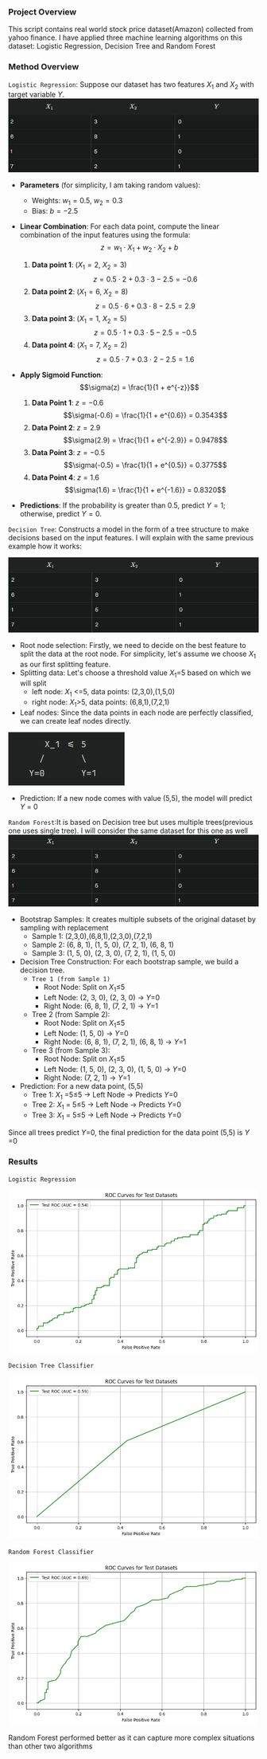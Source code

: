 ### Project Overview
This script contains real world stock price dataset(Amazon) collected from yahoo finance. I have applied three machine learning algorithms on this dataset: Logistic Regression, Decision Tree and Random Forest

<!-- ### Method Overview
`Logistic Regression`: Suppose our dataset has two features $X_1$ and $X_2$ with target variable $Y$.
![alt text](image-3.png)
- Parameters(for simplicity, I am taking random values): 
    - Weights: $w_1=0.5$,$w_2$=0.3
    - Bias: $b$=-2.5
- Linear Combination:For each data point, compute the linear combination of the input features using the formula:
$$z=w_1⋅X_1+w_2⋅X_2+b$$
1. Data point 1:($X_1$=2,$X_2$=3)
$$z=0.5*2+0.3*3-2.5=-0.6$$
2. Data point 2:($X_1$=6,$X_2$=8)
$$z=0.5*6+0.3*8-2.5=-2.9$$
3. Data point 3:($X_1$=1,$X_2$=5)
$$z=0.5*1+0.3*5-2.5=-0.5$$
4. Data point 4:($X_1$=7,$X_2$=2)
$$z=0.5*7+0.3*2-2.5=1.6$$
- Apply Sigmoid Function: $$\sigma(z)=1/(1+e^{-z})$$
1. Data Point 1: $z=-0.6$
$$\sigma(-0.6)=1/(1+e^{0.6}) = 0.3543$$ 
2. Data Point 2: $z=2.9$
$$\sigma(2.9)=1/(1+e^{-2.9}) = 0.9478$$ 
3. Data Point 3: $z=-0.5$
$$\sigma(-0.5)=1/(1+e^{0.5}) = 0.3775$$ 
4. Data Point 4: $z=1.6$
$$\sigma(1.6)=1/(1+e^{-1.6}) = 0.8320$$ 
- Predictions: If the probability is greater than 0.5, predict $Y$=1; otherwise, predict $Y$=0
     -->



### Method Overview

`Logistic Regression`: Suppose our dataset has two features $X_1$ and $X_2$ with target variable $Y$.
![alt text](image-3.png)

- **Parameters** (for simplicity, I am taking random values): 
    - Weights: $w_1 = 0.5$, $w_2 = 0.3$
    - Bias: $b = -2.5$

- **Linear Combination**: For each data point, compute the linear combination of the input features using the formula:
    $$z = w_1 \cdot X_1 + w_2 \cdot X_2 + b$$

    1. **Data point 1**: ($X_1 = 2$, $X_2 = 3$)
        $$z = 0.5 \cdot 2 + 0.3 \cdot 3 - 2.5 = -0.6$$
    2. **Data point 2**: ($X_1 = 6$, $X_2 = 8$)
        $$z = 0.5 \cdot 6 + 0.3 \cdot 8 - 2.5 = 2.9$$
    3. **Data point 3**: ($X_1 = 1$, $X_2 = 5$)
        $$z = 0.5 \cdot 1 + 0.3 \cdot 5 - 2.5 = -0.5$$
    4. **Data point 4**: ($X_1 = 7$, $X_2 = 2$)
        $$z = 0.5 \cdot 7 + 0.3 \cdot 2 - 2.5 = 1.6$$

- **Apply Sigmoid Function**:
    $$\sigma(z) = \frac{1}{1 + e^{-z}}$$

    1. **Data Point 1**: $z = -0.6$
        $$\sigma(-0.6) = \frac{1}{1 + e^{0.6}} = 0.3543$$ 
    2. **Data Point 2**: $z = 2.9$
        $$\sigma(2.9) = \frac{1}{1 + e^{-2.9}} = 0.9478$$ 
    3. **Data Point 3**: $z = -0.5$
        $$\sigma(-0.5) = \frac{1}{1 + e^{0.5}} = 0.3775$$ 
    4. **Data Point 4**: $z = 1.6$
        $$\sigma(1.6) = \frac{1}{1 + e^{-1.6}} = 0.8320$$ 

- **Predictions**: If the probability is greater than 0.5, predict $Y = 1$; otherwise, predict $Y = 0$.

`Decision Tree`: Constructs a model in the form of a tree structure to make decisions based on the input features. I will explain with the same previous example how it works:

![alt text](image.png)

- Root node selection: Firstly, we need to decide on the best feature to split the data at the root node.
For simplicity, let's assume we choose $X_1$ as our first splitting feature.
- Splitting data: Let's choose a threshold value $X_1$=5 based on which we will split
    - left node: $X_1$ <=5, data points: (2,3,0),(1,5,0)
    - right node: $X_1$>5, data points: (6,8,1),(7,2,1)
- Leaf nodes: Since the data points in each node are perfectly classified, we can create leaf nodes directly.

![alt text](image-1.png)

- Prediction: If a new node comes with value (5,5), the model will predict $Y$ = 0

`Random Forest`:It is based on Decision tree but uses multiple trees(previous one uses single tree). I will consider the same dataset for this one as well
![alt text](image-2.png)

- Bootstrap Samples: It creates multiple subsets of the original dataset by sampling with replacement
    - Sample 1: (2,3,0),(6,8,1),(2,3,0),(7,2,1)
    - Sample 2: (6, 8, 1), (1, 5, 0), (7, 2, 1), (6, 8, 1)
    - Sample 3: (1, 5, 0), (2, 3, 0), (7, 2, 1), (1, 5, 0)
- Decision Tree Construction: For each bootstrap sample, we build a decision tree.
    - `Tree 1 (from Sample 1)` 
        - Root Node: Split on $X_1$≤5
        - Left Node: (2, 3, 0), (2, 3, 0) → $Y$=0
        - Right Node: (6, 8, 1), (7, 2, 1) → $Y$=1
    - Tree 2 (from Sample 2):
        - Root Node: Split on $X_1$≤5
        - Left Node: (1, 5, 0) → $Y$=0
        - Right Node: (6, 8, 1), (7, 2, 1), (6, 8, 1) → $Y$=1
    - Tree 3 (from Sample 3):
        - Root Node: Split on $X_1$≤5
        - Left Node: (1, 5, 0), (2, 3, 0), (1, 5, 0) → $Y$=0
        - Right Node: (7, 2, 1) → $Y$=1
- Prediction: For a new data point, (5,5)
    - Tree 1: $X_1$ =5≤5 → Left Node → Predicts $Y$=0
    - Tree 2: $X_1$ = 5≤5 → Left Node → Predicts $Y$=0
    - Tree 3: $X_1$ = 5≤5 → Left Node → Predicts $Y$=0

Since all trees predict $Y$=0, the final prediction for the data point (5,5) is $Y$ =0

### Results
`Logistic Regression`

![alt text](output1.png)

`Decision Tree Classifier`

![alt text](output2.png)

`Random Forest Classifier`

![alt text](output3.png)

Random Forest performed better as it can capture more complex situations than other two algorithms



